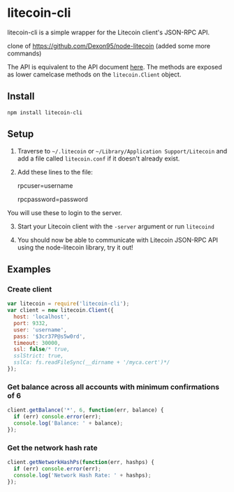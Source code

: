 # litecoin-cli
litecoin-cli is a simple wrapper for the Litecoin client's JSON-RPC API. 

clone of https://github.com/Dexon95/node-litecoin (added some more commands)

The API is equivalent to the API document [here](https://web.archive.org/web/20160430054919/https://litecoin.info/Litecoin_API).
The methods are exposed as lower camelcase methods on the `litecoin.Client` object.

## Install

`npm install litecoin-cli`

## Setup

1. Traverse to `~/.litecoin` or `~/Library/Application Support/Litecoin` and add a file called `litecoin.conf` if it doesn't already exist.

2. Add these lines to the file:

    rpcuser=username

    rpcpassword=password

You will use these to login to the server.

3. Start your Litecoin client with the `-server` argument or run `litecoind`

4. You should now be able to communicate with Litecoin JSON-RPC API using the
node-litecoin library, try it out!

## Examples

### Create client
```js
var litecoin = require('litecoin-cli');
var client = new litecoin.Client({
  host: 'localhost',
  port: 9332,
  user: 'username',
  pass: '$3cr37P@s5w0rd',
  timeout: 30000,
  ssl: false/* true,
  sslStrict: true,
  sslCa: fs.readFileSync(__dirname + '/myca.cert')*/
});
```

### Get balance across all accounts with minimum confirmations of 6
```js
client.getBalance('*', 6, function(err, balance) {
  if (err) console.error(err);
  console.log('Balance: ' + balance);
});
```

### Get the network hash rate
```js
client.getNetworkHashPs(function(err, hashps) {
  if (err) console.error(err);
  console.log('Network Hash Rate: ' + hashps);
});
```
